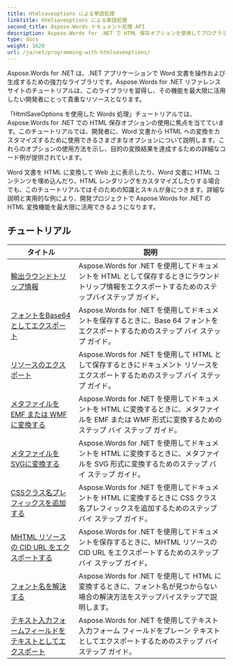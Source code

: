 ```yaml
---
title: Htmlsaveoptions による単語処理
linktitle: Htmlsaveoptions による単語処理
second_title: Aspose.Words ドキュメント処理 API
description: Aspose.Words for .NET で HTML 保存オプションを使用してプログラミングする方法を学びます。書式とコンテンツを保持しながら、Word 文書を HTML に簡単に変換できます。
type: docs
weight: 1620
url: /ja/net/programming-with-htmlsaveoptions/
---
```

Aspose.Words for .NET は、.NET アプリケーションで Word 文書を操作および生成するための強力なライブラリです。Aspose.Words for .NET リファレンス サイトのチュートリアルは、このライブラリを習得し、その機能を最大限に活用したい開発者にとって貴重なリソースとなります。

「HtmlSaveOptions を使用した Words 処理」チュートリアルでは、Aspose.Words for .NET での HTML 保存オプションの使用に焦点を当てています。このチュートリアルでは、開発者に、Word 文書から HTML への変換をカスタマイズするために使用できるさまざまなオプションについて説明します。これらのオプションの使用方法を示し、目的の変換結果を達成するための詳細なコード例が提供されています。

Word 文書を HTML に変換して Web 上に表示したり、Word 文書に HTML コンテンツを埋め込んだり、HTML レンダリングをカスタマイズしたりする場合でも、このチュートリアルではそのための知識とスキルが身につきます。詳細な説明と実用的な例により、開発プロジェクトで Aspose.Words for .NET の HTML 変換機能を最大限に活用できるようになります。

 ## チュートリアル
| タイトル | 説明 |
| --- | --- |
| [輸出ラウンドトリップ情報](./export-roundtrip-information/) | Aspose.Words for .NET を使用してドキュメントを HTML として保存するときにラウンドトリップ情報をエクスポートするためのステップバイステップ ガイド。 |
| [フォントをBase64としてエクスポート](./export-fonts-as-base-64/) | Aspose.Words for .NET を使用してドキュメントを保存するときに、Base 64 フォントをエクスポートするためのステップ バイ ステップ ガイド。 |
| [リソースのエクスポート](./export-resources/) | Aspose.Words for .NET を使用して HTML として保存するときにドキュメント リソースをエクスポートするためのステップ バイ ステップ ガイド。 |
| [メタファイルを EMF または WMF に変換する](./convert-metafiles-to-emf-or-wmf/) | Aspose.Words for .NET を使用してドキュメントを HTML に変換するときに、メタファイルを EMF または WMF 形式に変換するためのステップ バイ ステップ ガイド。 |
| [メタファイルをSVGに変換する](./convert-metafiles-to-svg/) | Aspose.Words for .NET を使用してドキュメントを HTML に変換するときに、メタファイルを SVG 形式に変換するためのステップ バイ ステップ ガイド。 |
| [CSSクラス名プレフィックスを追加する](./add-css-class-name-prefix/) | Aspose.Words for .NET を使用してドキュメントを HTML に変換するときに CSS クラス名プレフィックスを追加するためのステップ バイ ステップ ガイド。 |
| [MHTML リソースの CID URL をエクスポートする](./export-cid-urls-for-mhtml-resources/) | Aspose.Words for .NET を使用してドキュメントを保存するときに、MHTML リソースの CID URL をエクスポートするためのステップ バイ ステップ ガイド。 |
| [フォント名を解決する](./resolve-font-names/) | Aspose.Words for .NET を使用して HTML に変換するときに、フォント名が見つからない場合の解決方法をステップバイステップで説明します。 |
| [テキスト入力フォームフィールドをテキストとしてエクスポート](./export-text-input-form-field-as-text/) | Aspose.Words for .NET を使用してテキスト入力フォーム フィールドをプレーン テキストとしてエクスポートするためのステップ バイ ステップ ガイド。 |